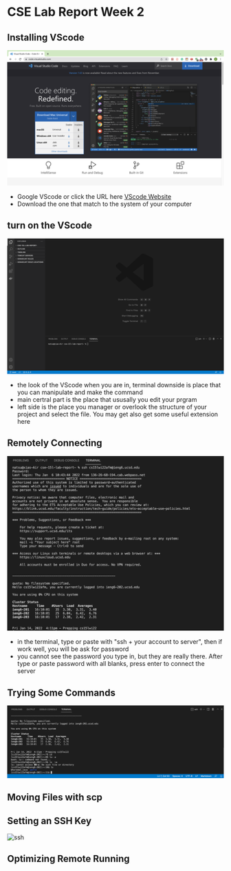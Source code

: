 # CSE Lab Report Week 2



## Installing VScode
![VScode website](images/Week2/vscode.png)
* Google VScode or click the URL here [VScode Website](https://code.visualstudio.com/)
* Download the one that match to the system of your computer
## turn on the VScode
![screen of VScode](images/Week2/vscode-page.png)
* the look of the VScode when you are in, terminal downside is place that you can manipulate and make the command
* main certral part is the place that ususally you edit your prgram
* left side is the place you manager or overlook the structure of your project and select the file. You may get also get some useful extension here 
## Remotely Connecting
![remote connecting](images/Week2/connecting-to-remote-running.png)
* in the terminal, type or paste with "ssh + your account to server", then if work well, you will be ask for password
* you cannot see the password you type in, but they are really there. After type or paste password with all blanks, press enter to connect the server
## Trying Some Commands
![commands](images/Week2/use-cammand-such-as-ls-and-cd.png)
## Moving Files with scp
## Setting an SSH Key
![ssh](image/Week2/vscode.png)
## Optimizing Remote Running